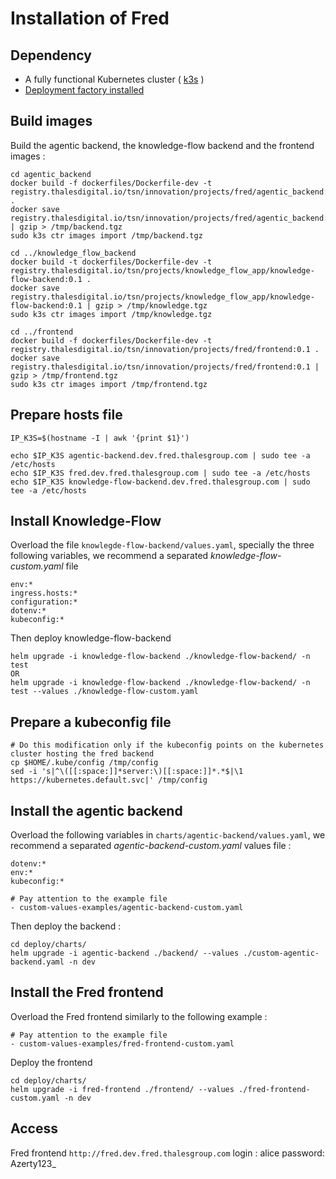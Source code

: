# Installation of Fred

## Dependency

- A fully functional Kubernetes cluster ( [k3s](https://docs.k3s.io/installation) )
- [Deployment factory installed](https://github.com/ThalesGroup/fred-deployment-factory/tree/main/charts)

## Build images

Build the agentic backend, the knowledge-flow backend and the frontend images :

```
cd agentic_backend
docker build -f dockerfiles/Dockerfile-dev -t registry.thalesdigital.io/tsn/innovation/projects/fred/agentic_backend:0.1 .
docker save registry.thalesdigital.io/tsn/innovation/projects/fred/agentic_backend:0.1 | gzip > /tmp/backend.tgz
sudo k3s ctr images import /tmp/backend.tgz

cd ../knowledge_flow_backend
docker build -t dockerfiles/Dockerfile-dev -t registry.thalesdigital.io/tsn/projects/knowledge_flow_app/knowledge-flow-backend:0.1 .
docker save registry.thalesdigital.io/tsn/projects/knowledge_flow_app/knowledge-flow-backend:0.1 | gzip > /tmp/knowledge.tgz
sudo k3s ctr images import /tmp/knowledge.tgz

cd ../frontend
docker build -f dockerfiles/Dockerfile-dev -t registry.thalesdigital.io/tsn/innovation/projects/fred/frontend:0.1 .
docker save registry.thalesdigital.io/tsn/innovation/projects/fred/frontend:0.1 | gzip > /tmp/frontend.tgz
sudo k3s ctr images import /tmp/frontend.tgz

```

## Prepare hosts file

```
IP_K3S=$(hostname -I | awk '{print $1}')

echo $IP_K3S agentic-backend.dev.fred.thalesgroup.com | sudo tee -a /etc/hosts
echo $IP_K3S fred.dev.fred.thalesgroup.com | sudo tee -a /etc/hosts
echo $IP_K3S knowledge-flow-backend.dev.fred.thalesgroup.com | sudo tee -a /etc/hosts
```

## Install Knowledge-Flow

Overload the file `knowlegde-flow-backend/values.yaml`, specially the three following variables, we recommend a separated *knowledge-flow-custom.yaml* file

```
env:*
ingress.hosts:*
configuration:*
dotenv:*
kubeconfig:*
```

Then deploy knowledge-flow-backend

```
helm upgrade -i knowledge-flow-backend ./knowledge-flow-backend/ -n test
OR
helm upgrade -i knowledge-flow-backend ./knowledge-flow-backend/ -n test --values ./knowledge-flow-custom.yaml
```

## Prepare a kubeconfig file

```
# Do this modification only if the kubeconfig points on the kubernetes cluster hosting the fred backend
cp $HOME/.kube/config /tmp/config
sed -i 's|^\([[:space:]]*server:\)[[:space:]]*.*$|\1 https://kubernetes.default.svc|' /tmp/config
```

## Install the agentic backend

Overload the following variables in `charts/agentic-backend/values.yaml`, we recommend a separated *agentic-backend-custom.yaml* values file :
```
dotenv:*
env:*
kubeconfig:*
```

```
# Pay attention to the example file
- custom-values-examples/agentic-backend-custom.yaml
```

Then deploy the backend :

```
cd deploy/charts/
helm upgrade -i agentic-backend ./backend/ --values ./custom-agentic-backend.yaml -n dev
```

## Install the Fred frontend

Overload the Fred frontend similarly to the following example :

```
# Pay attention to the example file
- custom-values-examples/fred-frontend-custom.yaml
```

Deploy the frontend

```
cd deploy/charts/
helm upgrade -i fred-frontend ./frontend/ --values ./fred-frontend-custom.yaml -n dev
```

## Access

Fred frontend
`http://fred.dev.fred.thalesgroup.com`
login : alice
password: Azerty123_